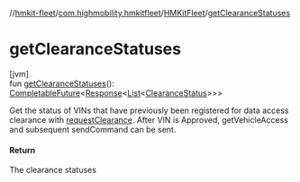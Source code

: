//[hmkit-fleet](../../../index.md)/[com.highmobility.hmkitfleet](../index.md)/[HMKitFleet](index.md)/[getClearanceStatuses](get-clearance-statuses.md)

# getClearanceStatuses

[jvm]\
fun [getClearanceStatuses](get-clearance-statuses.md)(): [CompletableFuture](https://docs.oracle.com/javase/8/docs/api/java/util/concurrent/CompletableFuture.html)&lt;[Response](../../com.highmobility.hmkitfleet.network/-response/index.md)&lt;[List](https://kotlinlang.org/api/latest/jvm/stdlib/kotlin-stdlib/kotlin.collections/-list/index.html)&lt;[ClearanceStatus](../../com.highmobility.hmkitfleet.model/-clearance-status/index.md)&gt;&gt;&gt;

Get the status of VINs that have previously been registered for data access clearance with [requestClearance](request-clearance.md). After VIN is Approved, getVehicleAccess and subsequent sendCommand can be sent.

#### Return

The clearance statuses
